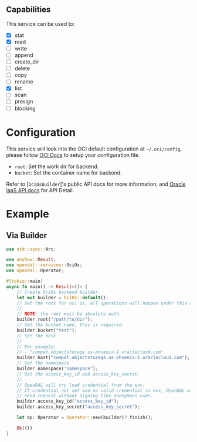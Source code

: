 ## Capabilities

This service can be used to:

- [x] stat
- [x] read
- [ ] write
- [ ] append
- [ ] create_dir
- [ ] delete
- [ ] copy
- [ ] rename
- [x] list
- [ ] scan
- [ ] presign
- [ ] blocking

# Configuration

This service will look into the OCI default configuration at `~/.oci/config`,
please follow [OCI Docs](https://docs.oracle.com/en-us/iaas/Content/API/Concepts/sdkconfig.htm#SDK_and_CLI_Configuration_File) to setup your configuration file.

- `root`: Set the work dir for backend.
- `bucket`: Set the container name for backend.

Refer to [`OciOsBuilder`]'s public API docs for more information,
and [Oracle IaaS API docs](https://docs.oracle.com/en-us/iaas/api/) for API Detail.

# Example

## Via Builder

```rust
use std::sync::Arc;

use anyhow::Result;
use opendal::services::OciOs;
use opendal::Operator;

#[tokio::main]
async fn main() -> Result<()> {
    // Create OciOs backend builder.
    let mut builder = OciOs::default();
    // Set the root for oci os, all operations will happen under this root.
    //
    // NOTE: the root must be absolute path.
    builder.root("/path/to/dir");
    // Set the bucket name, this is required.
    builder.bucket("test");
    // Set the host.
    //
    // For example:
    // - "compat.objectstorage.us-phoenix-1.oraclecloud.com"
    builder.host("compat.objectstorage.us-phoenix-1.oraclecloud.com");
    // Set the namespace
    builder.namespace("namespace");
    // Set the access_key_id and access_key_secret.
    //
    // OpenDAL will try load credential from the env.
    // If credential not set and no valid credential in env, OpenDAL will
    // send request without signing like anonymous user.
    builder.access_key_id("access_key_id");
    builder.access_key_secret("access_key_secret");

    let op: Operator = Operator::new(builder)?.finish();

    Ok(())
}
```
